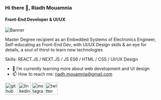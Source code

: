 ### Hi there 👋, Riadh Mouamnia
#### Front-End Developer & UI/UX
![Banner](https://pbs.twimg.com/profile_banners/720738122/1659105147/1500x500)

Master Degree recipient as an Embedded Systems of Electronics Engineer, Self-educating as Front-End Dev, with UI/UX Design skills & an eye for details, a soul of thirst to learn new technologies

Skills: REACT.JS / NEXT.JS / JS ES6 / HTML / CSS / UI/UX Design

- 🌱 I’m currently learning more about web development and UI design 
- 📫 How to reach me: riadh.mouamnia@gmail.com 


[<img src='https://cdn.jsdelivr.net/npm/simple-icons@3.0.1/icons/github.svg' alt='github' height='40'>](https://github.com/riadhmouamnia)  [<img src='https://cdn.jsdelivr.net/npm/simple-icons@3.0.1/icons/linkedin.svg' alt='linkedin' height='40'>](https://www.linkedin.com/in/riadh-mouamnia/)  [<img src='https://cdn.jsdelivr.net/npm/simple-icons@3.0.1/icons/instagram.svg' alt='instagram' height='40'>](https://www.instagram.com/karmaforlife_/)  [<img src='https://cdn.jsdelivr.net/npm/simple-icons@3.0.1/icons/twitter.svg' alt='twitter' height='40'>](https://twitter.com/riadh_moumnia)  

